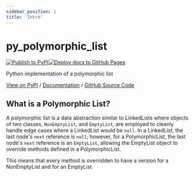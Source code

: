 ```yaml
---
sidebar_position: 1
title: 'Intro'
---
```


# py_polymorphic_list

[![Publish to PyPI](https://github.com/keshprad/py_polymorphic_list/actions/workflows/publish.yml/badge.svg)](https://github.com/keshprad/py_polymorphic_list/actions/workflows/publish.yml)[![Deploy docs to GitHub Pages](https://github.com/keshprad/py_polymorphic_list/actions/workflows/docs.yml/badge.svg)](https://github.com/keshprad/py_polymorphic_list/actions/workflows/docs.yml)

Python implementation of a polymorphic list

[View on PyPI](https://pypi.org/project/py-polymorphic-list/) / [Documentation](https://keshprad.github.io/py_polymorphic_list/) / [GitHub Source Code](https://github.com/keshprad/py_polymorphic_list/)

## What is a Polymorphic List?

A polymorphic list is a data abstraction similar to LinkedLists where objects of two classes, `NonEmptyList`, and `EmptyList`, are employed to cleanly handle edge cases where a LinkedList would be `null`. In a LinkedList, the last node's `next` reference is `null`; however, for a PolymorphicList, the last node's `next` reference is an `EmptyList`, allowing the EmptyList object to override methods defined in a PolymorphicList.

This means that every method is overridden to have a version for a NonEmptyList and for an EmptyList.
